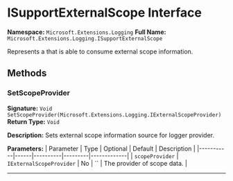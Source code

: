 # ISupportExternalScope Interface

**Namespace:** `Microsoft.Extensions.Logging`
**Full Name:** `Microsoft.Extensions.Logging.ISupportExternalScope`

Represents a  that is able to consume external scope information.

## Methods

### SetScopeProvider

**Signature:** `Void SetScopeProvider(Microsoft.Extensions.Logging.IExternalScopeProvider)`
**Return Type:** `Void`

**Description:** Sets external scope information source for logger provider.

**Parameters:**
| Parameter | Type | Optional | Default | Description |
|-----------|------|----------|---------|-------------|
| `scopeProvider` | `IExternalScopeProvider` | No | `` | The provider of scope data. |

---